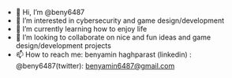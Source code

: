 - 👋 Hi, I’m @beny6487
- 👀 I’m interested in cybersecurity and game design/development 
- 🌱 I’m currently learning how to enjoy life
- 💞️ I’m looking to collaborate on nice and fun ideas and game design/development projects
- 📫 How to reach me: benyamin haghparast (linkedin) : @beny6487(twitter): benyamin6487@gmail.com

<!---
beny6487/beny6487 is a ✨ special ✨ repository because its `README.md` (this file) appears on your GitHub profile.
You can click the Preview link to take a look at your changes.
--->
